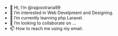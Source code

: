 - 👋 Hi, I’m @rajpootrana99
- 👀 I’m interested in Web Develpment and Designing.
- 🌱 I’m currently learning php Laravel.
- 💞️ I’m looking to collaborate on ...
- 📫 How to reach me using my email.

<!---
rajpootrana99/rajpootrana99 is a ✨ special ✨ repository because its `README.md` (this file) appears on your GitHub profile.
You can click the Preview link to take a look at your changes.
--->
